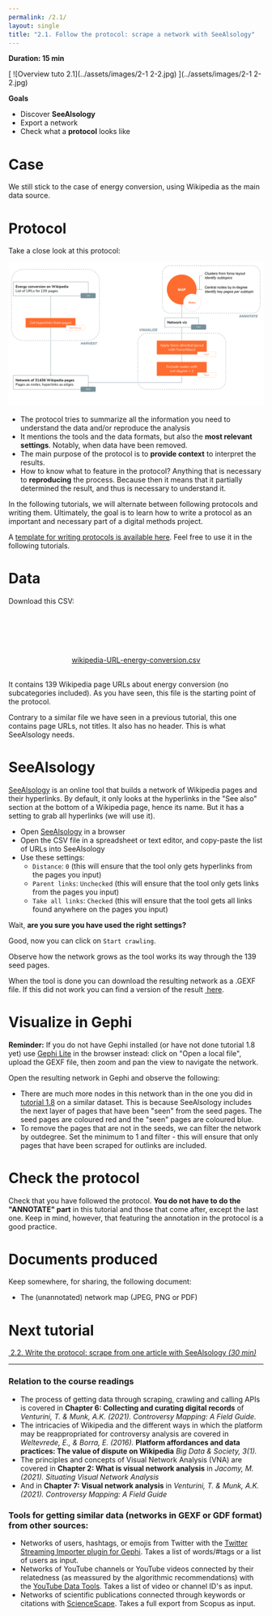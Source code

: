 ```yaml
---
permalink: /2.1/
layout: single
title: "2.1. Follow the protocol: scrape a network with SeeAlsology"
---
```


**Duration: 15 min**

[
	![Overview tuto 2.1](../assets/images/2-1 2-2.jpg)
](../assets/images/2-1 2-2.jpg)

**Goals**
* Discover **SeeAlsology**
* Export a network
* Check what a **protocol** looks like

# Case

We still stick to the case of energy conversion, using Wikipedia as the main data source.

# Protocol

Take a close look at this protocol:

[
	![Protocol](../assets/images/2-1/Protocol_Tutorial2-1.svg)
](../assets/images/2-1/Protocol_Tutorial2-1.svg)

* The protocol tries to summarize all the information you need to understand the data and/or reproduce the analysis
* It mentions the tools and the data formats, but also the **most relevant settings**. Notably, when data have been removed.
* The main purpose of the protocol is to **provide context** to interpret the results.
* How to know what to feature in the protocol? Anything that is necessary to **reproducing** the process. Because then it means that it partially determined the result, and thus is necessary to understand it.

<div class="notice--info">In the following tutorials, we will alternate between following protocols and writing them. Ultimately, the goal is to learn how to write a protocol as an important and necessary part of a digital methods project. </div>

A [template for writing protocols is available here](https://docs.google.com/presentation/d/1pnV8ofxUogb9dKgiBzVuXDI5C1hk3A3WXgHo3HRdWug/edit?usp=sharing). Feel free to use it in the following tutorials.

# Data

Download this CSV:

<center><a href="../assets/data/2-1/wikipedia-URL-energy-conversion.csv">
	<i class="fas fa-file-csv" style="font-size:5em"></i><br>
	wikipedia-URL-energy-conversion.csv
</a><br><br></center>

It contains 139 Wikipedia page URLs about energy conversion (no subcategories included). As you have seen, this file is the starting point of the protocol.

<div class="notice">Contrary to a similar file we have seen in a previous tutorial, this one contains page URLs, not titles. It also has no header. This is what SeeAlsology needs.</div>

# SeeAlsology

[SeeAlsology](https://densitydesign.github.io/strumentalia-seealsology/) is an online tool that builds a network of Wikipedia pages and their hyperlinks. By default, it only looks at the hyperlinks in the "See also" section at the bottom of a Wikipedia page, hence its name. But it has a setting to grab all hyperlinks (we will use it).

* Open [SeeAlsology](https://densitydesign.github.io/strumentalia-seealsology/) in a browser
* Open the CSV file in a spreadsheet or text editor, and copy-paste the list of URLs into SeeAlsology
* Use these settings:
	* ```Distance```: ```0``` (this will ensure that the tool only gets hyperlinks from the pages you input)
	* ```Parent links```: ```Unchecked``` (this will ensure that the tool only gets links from the pages you input)
	* ```Take all links```: ```Checked``` (this will ensure that the tool gets all links found anywhere on the pages you input)

Wait, **are you sure you have used the right settings?**

Good, now you can click on ```Start crawling```.

Observe how the network grows as the tool works its way through the 139 seed pages.

When the tool is done you can download the resulting network as a .GEXF file. If this did not work you can find a version of the result [<i class="fas fa-file"></i>&nbsp;here](../assets/data/2-1/seealsology-network.gexf).

# Visualize in Gephi

**Reminder:** If you do not have Gephi installed (or have not done tutorial 1.8 yet) use [Gephi Lite](https://gephi.org/gephi-lite/) in the browser instead: click on "Open a local file", upload the GEXF file, then zoom and pan the view to navigate the network.

Open the resulting network in Gephi and observe the following:
* There are much more nodes in this network than in the one you did in [tutorial 1.8](../1.8/) on a similar dataset. This is because SeeAlsology includes the next layer of pages that have been "seen" from the seed pages. The seed pages are coloured red and the "seen" pages are coloured blue.
* To remove the pages that are not in the seeds, we can filter the network by outdegree. Set the minimum to 1 and filter - this will ensure that only pages that have been scraped for outlinks are included.

# Check the protocol

Check that you have followed the protocol. **You do not have to do the "ANNOTATE" part** in this tutorial and those that come after, except the last one. Keep in mind, however, that featuring the annotation in the protocol is a good practice.

# Documents produced

Keep somewhere, for sharing, the following document:
* The (unannotated) network map (JPEG, PNG or PDF)

# Next tutorial

[<i class="fas fa-forward"></i>&nbsp;2.2. Write the protocol: scrape from one article with SeeAlsology *(30 min)*](../2.2/)

---

### Relation to the course readings

* The process of getting data through scraping, crawling and calling APIs is covered in **Chapter 6: Collecting and curating digital records** of *Venturini, T. & Munk, A.K. (2021). Controversy Mapping: A Field Guide.*
* The intricacies of Wikipedia and the different ways in which the platform may be reappropriated for controversy analysis are covered in *Weltevrede, E., & Borra, E. (2016).* **Platform affordances and data practices: The value of dispute on Wikipedia**
*Big Data & Society, 3(1).*
* The principles and concepts of Visual Network Analysis (VNA) are covered in **Chapter 2: What is visual network analysis** in *Jacomy, M. (2021). Situating Visual Network Analysis*
* And in **Chapter 7: Visual network analysis** in *Venturini, T. & Munk, A.K. (2021). Controversy Mapping: A Field Guide*

### Tools for getting similar data (networks in GEXF or GDF format) from other sources:

* Networks of users, hashtags, or emojis from Twitter with the [Twitter Streaming Importer plugin for Gephi](https://github.com/seinecle/gephi-tutorials/blob/master/src/main/asciidoc/en/plugins/twitter-streaming-importer-en.adoc). Takes a list of words/#tags or a list of users as input.
* Networks of YouTube channels or YouTube videos connected by their relatedness (as meassured by the algorithmic recommendations) with the [YouTube Data Tools](https://tools.digitalmethods.net/netvizz/youtube/). Takes a list of video or channel ID's as input.
* Networks of scientific publications connected through keywords or citations with [ScienceScape](http://medialab.github.io/sciencescape/). Takes a full export from Scopus as input.
